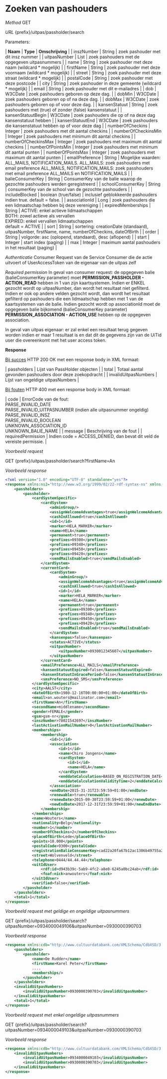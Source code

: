 ---
---

# Zoeken van pashouders

_Method_
GET

_URL_
{prefix}/uitpas/passholder/search

Parameters:

| **Naam** | **Type** | **Omschrijving** |
| inszNumber | String | zoek pashouder met dit insz nummer |
| uitpasNumber | List<String> | zoek pashouders met de opgegeven uitpasnummers |
| name | String | zoek pashouder met deze naam (wildcard * mogelijk) |
| firstName | String | zoek pashouder met deze voornaam (wildcard * mogelijk) |
| street | String | zoek pashouder met deze straat (wildcard * mogelijk) |
| postalCode | String | zoek pashouder met deze postcode |
| city | String | zoek pashouder in deze gemeente (wildcard * mogelijk) |
| email | String | zoek pashouder met dit e-mailadres |
| dob | W3CDate | zoek pashouders geboren op deze dag. |
| dobMin | W3CDate | zoek pashouders geboren op of na deze dag. |
| dobMax | W3CDate | zoek pashouders geboren op of voor deze dag. |
| kansenStatuut | String | zoek pashouders met (true) of zonder (false) kansenstatuut |
| kansenStatuutBegin | W3CDate | zoek pashouders die op of na deze dag kansenstatuut hebben |
| kansenStatuutEnd | W3CDate | zoek pashouders die kansenstatuut hebben op of voor deze dag |
| numberOfCheckins | Integer | zoek pashouders met dit aantal checkins |
| numberOfCheckinsMin | Integer | zoek pashouders met minimum dit aantal checkins |
| numberOfCheckinsMax | Integer | zoek pashouders met maximum dit aantal checkins |
| numberOfPointsMin | Integer | zoek pashouders met minimum dit aantal punten |
| numberOfPointsMax | Integer | zoek pashouders met maximum dit aantal punten |
| emailPreference | String | Mogelijke waarden: ALL_MAILS, NOTIFICATION_MAILS. ALL_MAILS: zoek pashouders met email preference ALL_MAILS, NOTIFICATION_MAILS: zoek passhouders met email preference ALL_MAILS en NOTIFICATION_MAILS |
| balieConsumerKey | String | ConsumerKey van de balie waarop de gezochte pashouders werden geregistreerd |
| schoolConsumerKey | String | consumerKey van de school van de gezochte pashouders |
| includeBlocked | boolean (true/false) | inclusief geblokkeerde pashouders indien true. default = false. |
| associationId | Long | zoek pashouders die een lidmaatschap hebben bij deze vereniging |
| expiredMemberships | String | ACTIVE: enkel actieve lidmaatschappen<br> BOTH: zowel actieve als vervallen<br> EXPIRED: enkel vervallen lidmaatschappen<br> default = ACTIVE |
| sort | String | sortering: creationDate (standaard), uitpasNumber, firstName, name, numberOfCheckins, dateOfBirth |
| order | String | volgorde: asc (oplopend, standaard), desc (aflopend) |
| start | Integer | start index (paging) |
| max | Integer | maximum aantal pashouders in het resultaat (paging) |

_Authenticatie_
Consumer Request van de Service Consumer die de actie uitvoert of UserAccessToken van de eigenaar van de uitpas zelf

_Required permission_
In geval van consumer request: de opgegeven balie (balieConsumerKey parameter) moet **PERMISSION_PASSHOLDER - ACTION_READ** hebben in 1 van zijn kaartsystemen. Indien er ENKEL gezocht wordt op uitpasNumber, dan wordt het resultaat niet gefilterd. Indien er ook op andere velden gezocht wordt, dan wordt het resultaat gefilterd op pashouders die een lidmaatschap hebben met 1 van de kaartsystemen van de balie.
Indien gezocht wordt op associationId moet de opgegeven balie bijkomend (balieConsumerKey parameter) **PERMISSION_ASSOCIATION - ACTION_USE** hebben op de opgegeven association.

In geval van uitpas eigenaar: er zal enkel een resultaat terug gegeven worden indien er maar 1 resultaat is en dat dit de gegevens zijn van de UiTid user die overeenkomt met het user access token.

**Response**

<u>Bij succes</u>
HTTP 200 OK met een response body in XML formaat:

| passholders | Lijst van PassHolder objecten |
| total | Totaal aantal gevonden pashouders door deze zoekopdracht |
| invalidUitpasNumbers | Lijst van ongeldige uitpasNumbers |

<u>Bij fouten</u>
HTTP 400 met een response body in XML formaat:

| code | ErrorCode van de fout:<br>PARSE_INVALID_DATE<br>PARSE_INVALID_UITPASNUMBER (indien alle uitpasnummer ongeldig)<br>PARSE_INVALID_INSZ<br>PARSE_INVALID_BOOLEAN<br>UNKNOWN_ASSOCIATION_ID<br>UNKNOWN_BALIE_NAME |
| message | Beschrijving van de fout |
| requiredPermission | Indien code = ACCESS_DENIED, dan bevat dit veld de vereiste permissie. |

_Voorbeeld request_

GET {prefix}/uitpas/passholder/search?firstName=An

_Voorbeeld response_


~~~xml
<?xml version="1.0" encoding="UTF-8" standalone="yes"?>
<response xmlns:ns2="http://www.w3.org/1999/02/22-rdf-syntax-ns" xmlns:ns3="http://xmlns.com/foaf/0.1/">
    <passholders>
        <passholder>
            <cardSystemSpecific>
                <cardSystem>
                    <adminGroup/>
                    <assignWelcomeAdvantages>true</assignWelcomeAdvantages>
                    <cashInAllowed>true</cashInAllowed>
                    <id>1</id>
                    <marker>HELA_MARKER</marker>
                    <name>HELA</name>
                    <permanent>true</permanent>
                    <prefixes>09300</prefixes>
                    <prefixes>09340</prefixes>
                    <prefixes>09450</prefixes>
                    <prefixes>09420</prefixes>
                    <sendMailsEnabled>true</sendMailsEnabled>
                </cardSystem>
                <currentCard>
                    <cardSystem>
                        <adminGroup/>
                        <assignWelcomeAdvantages>true</assignWelcomeAdvantages>
                        <cashInAllowed>true</cashInAllowed>
                        <id>1</id>
                        <marker>HELA_MARKER</marker>
                        <name>HELA</name>
                        <permanent>true</permanent>
                        <prefixes>09300</prefixes>
                        <prefixes>09340</prefixes>
                        <prefixes>09450</prefixes>
                        <prefixes>09420</prefixes>
                        <sendMailsEnabled>true</sendMailsEnabled>
                    </cardSystem>
                    <kansenpas>false</kansenpas>
                    <status>ACTIVE</status>
                    <uitpasNumber>
                        <uitpasNumber>0930012345607</uitpasNumber>
                    </uitpasNumber>
                </currentCard>
                <emailPreference>ALL_MAILS</emailPreference>
                <kansenStatuutExpired>false</kansenStatuutExpired>
                <kansenStatuutInGracePeriod>false</kansenStatuutInGracePeriod>
                <smsPreference>NO_SMS</smsPreference>
            </cardSystemSpecific>
            <city>AALST</city>
            <dateOfBirth>1980-12-16T00:00:00+01:00</dateOfBirth>
            <email>an.wouters@mailinator.com</email>
            <firstName>An</firstName>
            <secondName>middlename</secondName>
            <gender>FEMALE</gender>
            <gsm>gsm-nr</gsm>
            <inszNumber>78021542697</inszNumber>
            <lastActivationMailNumber>0</lastActivationMailNumber>
            <memberships>
                <membership>
                    <id>1</id>
                    <association>
                        <id>1</id>
                        <name>Chiro Jongens</name>
                        <cardSystem>
                            <id>1</id>
                            <name>HELA</name>
                        </cardSystem>
                        <enddateCalculation>BASED_ON_REGISTRATION_DATE</enddateCalculation>
                        <enddateCalculationValidityTime>2</enddateCalculationValidityTime>
                    </association>
                    <endDate>2015-31-31T23:59:59+01:00</endDate>
                    <renewable>true</renewable>
                    <renewDate>2015-09-30T23:59:59+01:00</renewDate>
                    <newEndDate>2017-12-31T23:59:59+01:00</newEndDate>
                </membership>
            </memberships>
            <name>Wouters</name>
            <nationality>Belg</nationality>
            <number>1</number>
            <numberOfCheckins>2</numberOfCheckins>
            <placeOfBirth>Lede</placeOfBirth>
            <points>10.000</points>
            <postalCode>9300</postalCode>
            <registrationBalieConsumerKey>cad22a20fa67b12ac1306b49755a2f7e</registrationBalieConsumerKey>
            <street>Wolvenveld</street>
            <telephone>0444/44.44.44</telephone>
            <uitIdUser>
                <rdf:id>d943b39c-5ab9-4fc2-a8e0-6245a0bc24ab</rdf:id>
                <foaf:nick>anwouters</foaf:nick>
            </uitIdUser>
            <verified>false</verified>
        </passholder>
    </passholders>
    <total>1</total>
</response>
~~~


_Voorbeeld request met geldige en ongeldige uitpasnummers_

GET {prefix}/uitpas/passholder/search?uitpasNumber=0934000049106&uitpasNumber=0930000390703

_Voorbeeld response_


~~~xml
<response xmlns:cdb="http://www.cultuurdatabank.com/XMLSchema/CdbXSD/3.1/FINAL" xmlns:foaf="http://xmlns.com/foaf/0.1/" xmlns:geo="http://www.w3.org/2003/01/geo/wgs84_pos#" xmlns:rdf="http://www.w3.org/1999/02/22-rdf-syntax-ns">
    <passholders>
        <passholder>
            <name>De Rudder</name>
            <firstName>Karel Peter</firstName>
            ....
            <memberships/>
        </passholder>
    </passholders>
    <invalidUitpasNumbers>
        <invalidUitpasNumber>0930000390703</invalidUitpasNumber>
    </invalidUitpasNumbers>
    <total>1</total>
</response>
~~~


_Voorbeeld request met enkel ongeldige uitpasnummers_

GET {prefix}/uitpas/passholder/search?uitpasNumber=0934000049103&uitpasNumber=0930000390703

_Voorbeeld response_


~~~xml
<response xmlns:cdb="http://www.cultuurdatabank.com/XMLSchema/CdbXSD/3.1/FINAL" xmlns:foaf="http://xmlns.com/foaf/0.1/" xmlns:geo="http://www.w3.org/2003/01/geo/wgs84_pos#" xmlns:rdf="http://www.w3.org/1999/02/22-rdf-syntax-ns">
    <invalidUitpasNumbers>
        <invalidUitpasNumber>0934000049103</invalidUitpasNumber>
        <invalidUitpasNumber>0930000390703</invalidUitpasNumber>
    </invalidUitpasNumbers>
</response>
~~~
